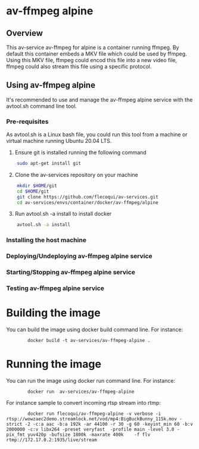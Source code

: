 # av-ffmpeg alpine

## Overview
This av-service av-ffmpeg for alpine is a container running ffmpeg.
By default this container embeds a MKV file which could be used by ffmpeg.
Using this MKV file, ffmpeg could encod this file into a new video file, ffmpeg could also stream this file using a specific protocol.

## Using av-ffmpeg alpine
It's recommended to use and manage the av-ffmpeg alpine service with the avtool.sh command line tool.

### Pre-requisites
As avtool.sh is a Linux bash file, you could run this tool from a machine or virtual machine running Ubuntu 20.04 LTS.

1. Ensure git is installed running the following command

```bash
    sudo apt-get install git
```

2. Clone the av-services repository on your machine

```bash
    mkdir $HOME/git
    cd $HOME/git
    git clone https://github.com/flecoqui/av-services.git
    cd av-services/envs/container/docker/av-ffmpeg/alpine 
```
3. Run avtool.sh -a install to install docker 

```bash
    avtool.sh -a install
```


### Installing the host machine

### Deploying/Undeploying av-ffmpeg alpine service

### Starting/Stopping av-ffmpeg alpine service

### Testing av-ffmpeg alpine service

# Building the image
You can build the image using docker build command line.
For instance:

            docker build -t av-services/av-ffmpeg-alpine .


# Running the image
You can run the image using docker run command line.
For instance:

            docker run  av-services/av-ffmpeg-alpine


For instance sample to convert incoming rtsp stream into rtmp:

            docker run flecoqui/av-ffmpeg-alpine -v verbose -i rtsp://wowzaec2demo.streamlock.net/vod/mp4:BigBuckBunny_115k.mov -strict -2 -c:a aac -b:a 192k -ar 44100 -r 30 -g 60 -keyint_min 60 -b:v 2000000 -c:v libx264 -preset veryfast  -profile main -level 3.0 -pix_fmt yuv420p -bufsize 1800k -maxrate 400k    -f flv rtmp://172.17.0.2:1935/live/stream


